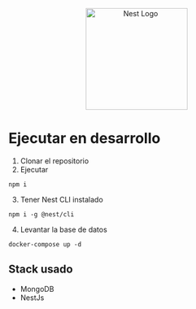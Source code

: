 <p align="center">
  <a href="http://nestjs.com/" target="blank"><img src="https://nestjs.com/img/logo-small.svg" width="200" alt="Nest Logo" /></a>
</p>

# Ejecutar en desarrollo

1. Clonar el repositorio
2. Ejecutar

```
npm i
```

3. Tener Nest CLI instalado

```
npm i -g @nest/cli
```

4. Levantar la base de datos

```
docker-compose up -d
```

## Stack usado

- MongoDB
- NestJs
